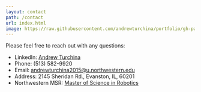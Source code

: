 ```yaml
---
layout: contact
path: /contact
url: index.html
image: https://raw.githubusercontent.com/andrewturchina/portfolio/gh-pages/about.jpg
---
```


Please feel free to reach out with any questions:

* LinkedIn: [Andrew Turchina](https://www.linkedin.com/pub/andrew-turchina/18/290/41b)
* Phone: (513) 582-9920
* Email: andrewturchina2015@u.northwestern.edu
* Address: 2145 Sheridan Rd., Evanston, IL, 60201
* Northwestern MSR: [Master of Science in Robotics](http://robotics.northwestern.edu/)

